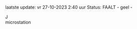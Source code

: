 laatste update: 
vr 27-10-2023  2:40   uur 
Status: FAALT - geel - 
<div class="service R">J</div><div class="service Y">microstation</div>